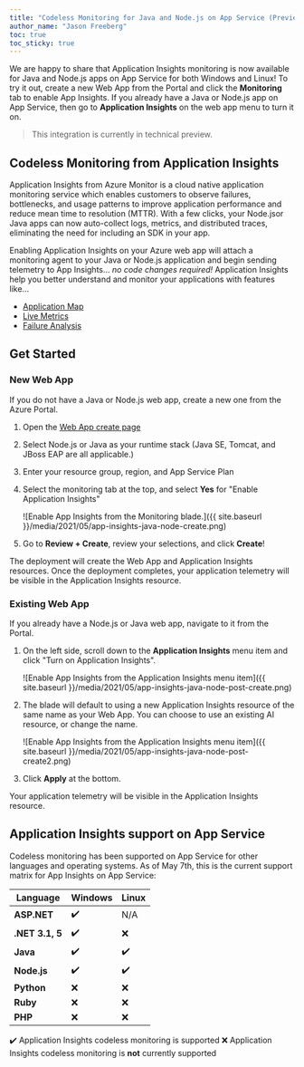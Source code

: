 ```yaml
---
title: "Codeless Monitoring for Java and Node.js on App Service (Preview)"
author_name: "Jason Freeberg"
toc: true
toc_sticky: true
---
```


We are happy to share that Application Insights monitoring is now available for Java and Node.js apps on App Service for both Windows and Linux! To try it out, create a new Web App from the Portal and click the **Monitoring** tab to enable App Insights. If you already have a Java or Node.js app on App Service, then go to **Application Insights** on the web app menu to turn it on.

> This integration is currently in technical preview.

## Codeless Monitoring from Application Insights

Application Insights from Azure Monitor is a cloud native application monitoring service which enables customers to observe failures, bottlenecks, and usage patterns to improve application performance and reduce mean time to resolution (MTTR). With a few clicks, your Node.jsor Java apps can now auto-collect logs, metrics, and distributed traces, eliminating the need for including an SDK in your app.

Enabling Application Insights on your Azure web app will attach a monitoring agent to your Java or Node.js application and begin sending telemetry to App Insights... *no code changes required!* Application Insights help you better understand and monitor your applications with features like...

- [Application Map](https://docs.microsoft.com/azure/azure-monitor/app/app-map)
- [Live Metrics](https://docs.microsoft.com/azure/azure-monitor/app/live-stream)
- [Failure Analysis](https://docs.microsoft.com/azure/azure-monitor/app/proactive-failure-diagnostics)

## Get Started

### New Web App

If you do not have a Java or Node.js web app, create a new one from the Azure Portal.

1. Open the [Web App create page](https://portal.azure.com/#create/Microsoft.WebSite)
1. Select Node.js or Java as your runtime stack (Java SE, Tomcat, and JBoss EAP are all applicable.)
1. Enter your resource group, region, and App Service Plan
1. Select the monitoring tab at the top, and select **Yes** for "Enable Application Insights"

    ![Enable App Insights from the Monitoring blade.]({{ site.baseurl }}/media/2021/05/app-insights-java-node-create.png)

1. Go to **Review + Create**, review your selections, and click **Create**!

The deployment will create the Web App and Application Insights resources. Once the deployment completes, your application telemetry will be visible in the Application Insights resource.

### Existing Web App

If you already have a Node.js or Java web app, navigate to it from the Portal.

1. On the left side, scroll down to the **Application Insights** menu item and click "Turn on Application Insights".

    ![Enable App Insights from the Application Insights menu item]({{ site.baseurl }}/media/2021/05/app-insights-java-node-post-create.png)

1. The blade will default to using a new Application Insights resource of the same name as your Web App. You can choose to use an existing AI resource, or change the name.

    ![Enable App Insights from the Application Insights menu item]({{ site.baseurl }}/media/2021/05/app-insights-java-node-post-create2.png)

1. Click **Apply** at the bottom.

Your application telemetry will be visible in the Application Insights resource.

## Application Insights support on App Service

Codeless monitoring has been supported on App Service for other languages and operating systems. As of May 7th, this is the current support matrix for App Insights on App Service:

| Language        | Windows | Linux |
|-----------------|---------|-------|
| **ASP.NET**     |   ✔️    |  N/A  |
| **.NET 3.1, 5** |   ✔️    |  ❌  |
| **Java**        |     ✔️  |  ✔️  |
| **Node.js**     |    ✔️   |  ✔️  |
| **Python**      |    ❌   |  ❌  |
| **Ruby**        |    ❌   |  ❌  |
| **PHP**         |    ❌   |  ❌  |

✔️ Application Insights codeless monitoring is supported
❌ Application Insights codeless monitoring is **not** currently supported
